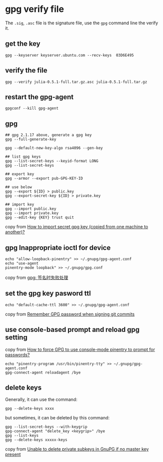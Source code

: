 # gpg verify file
The `.sig`, `.asc` file is the signature file, use the `gpg` command line the verify it.
## get the key

```
gpg --keyserver keyserver.ubuntu.com --recv-keys  03D6E495
```

## verify the file

```
gpg --verify julia-0.5.1-full.tar.gz.asc julia-0.5.1-full.tar.gz
```

## restart the gpg-agent

```
gpgconf --kill gpg-agent
```
## gpg
```
## gpg 2.1.17 above, generate a gpg key
gpg --full-generate-key

gpg --default-new-key-algo rsa4096 --gen-key

## list gpg keys
gpg --list-secret-keys --keyid-format LONG
gpg --list-secret-keys

## export key
gpg --armor --export pub-GPG-KEY-ID

## use below
gpg --export ${ID} > public.key
gpg --export-secret-key ${ID} > private.key

## import key
gpg --import public.key
gpg --import private.key
gpg --edit-key {KEY} trust quit
```
copy from [How to import secret gpg key (copied from one machine to another)?](https://unix.stackexchange.com/questions/184947/how-to-import-secret-gpg-key-copied-from-one-machine-to-another)

## gpg Inappropriate ioctl for device

``` shell
echo "allow-loopback-pinentry" >> ~/.gnupg/gpg-agent.conf
echo "use-agent
pinentry-mode loopback" >> ~/.gnupg/gpg.conf
```
copy from [gpg: 签名时失败处理](https://blog.csdn.net/wenbo20182/article/details/72850810)

## set the gpg key pasword ttl

``` shell
echo "default-cache-ttl 3600" >> ~/.gnupg/gpg-agent.conf
```
copy from [Remember GPG password when signing git commits](https://stackoverflow.com/questions/36847431/remember-gpg-password-when-signing-git-commits)

## use  console-based prompt and reload gpg setting
copy from [How to force GPG to use console-mode pinentry to prompt for passwords?](https://superuser.com/questions/520980/how-to-force-gpg-to-use-console-mode-pinentry-to-prompt-for-passwords)
``` shell
echo "pinentry-program /usr/bin/pinentry-tty" >> ~/.gnupg/gpg-agent.conf
gpg-connect-agent reloadagent /bye
```
## delete keys
Generally, it can use the command:

``` shell
gpg --delete-keys xxxx
```
but sometimes, it can be deleted by this command:

``` shell
gpg --list-secret-keys --with-keygrip
gpg-connect-agent "delete_key <keygrip>" /bye
gpg --list-keys
gpg --delete-keys xxxxx-keys
```
copy from [Unable to delete private subkeys in GnuPG if no master key present](https://superuser.com/questions/1388426/unable-to-delete-private-subkeys-in-gnupg-if-no-master-key-present)
